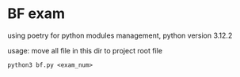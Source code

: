 # BF exam

using poetry for python modules management,
python version 3.12.2

usage:
move all file in this dir to project root file

```
python3 bf.py <exam_num>
```
